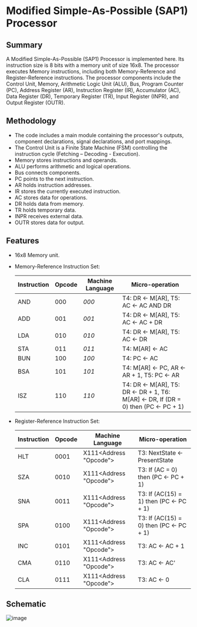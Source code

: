 # Modified Simple-As-Possible (SAP1) Processor

## Summary

A Modified Simple-As-Possible (SAP1) Processor is implemented here. Its instruction size is 8 bits with a memory unit of size 16x8. The processor executes Memory instructions, including both Memory-Reference and Register-Reference instructions. The processor components include the Control Unit, Memory, Arithmetic Logic Unit (ALU), Bus, Program Counter (PC), Address Register (AR), Instruction Register (IR), Accumulator (AC), Data Register (DR), Temporary Register (TR), Input Register (INPR), and Output Register (OUTR).

## Methodology

- The code includes a main module containing the processor's outputs, component declarations, signal declarations, and port mappings.
- The Control Unit is a Finite State Machine (FSM) controlling the instruction cycle (Fetching – Decoding - Execution).
- Memory stores instructions and operands.
- ALU performs arithmetic and logical operations.
- Bus connects components.
- PC points to the next instruction.
- AR holds instruction addresses.
- IR stores the currently executed instruction.
- AC stores data for operations.
- DR holds data from memory.
- TR holds temporary data.
- INPR receives external data.
- OUTR stores data for output.

## Features

- 16x8 Memory unit.
- Memory-Reference Instruction Set:
  
  | Instruction | Opcode | Machine Language | Micro-operation                                   |
  |-------------|--------|------------------|---------------------------------------------------|
  | AND         | 000    | <Address Mode>000| T4: DR ← M[AR], T5: AC ← AC AND DR               |
  | ADD         | 001    | <Address Mode>001| T4: DR ← M[AR], T5: AC ← AC + DR                 |
  | LDA         | 010    | <Address Mode>010| T4: DR ← M[AR], T5: AC ← DR                      |
  | STA         | 011    | <Address Mode>011| T4: M[AR] ← AC                                    |
  | BUN         | 100    | <Address Mode>100| T4: PC ← AC                                       |
  | BSA         | 101    | <Address Mode>101| T4: M[AR] ← PC, AR ← AR + 1, T5: PC ← AR          |
  | ISZ         | 110    | <Address Mode>110| T4: DR ← M[AR], T5: DR ← DR + 1, T6: M[AR] ← DR, If (DR = 0) then (PC ← PC + 1) |

- Register-Reference Instruction Set:

  | Instruction | Opcode | Machine Language | Micro-operation                                   |
  |-------------|--------|------------------|---------------------------------------------------|
  | HLT         | 0001   | X111<Address "Opcode"> | T3: NextState ← PresentState            |
  | SZA         | 0010   | X111<Address "Opcode"> | T3: If (AC = 0) then (PC ← PC + 1)       |
  | SNA         | 0011   | X111<Address "Opcode"> | T3: If (AC(15) = 1) then (PC ← PC + 1)   |
  | SPA         | 0100   | X111<Address "Opcode"> | T3: If (AC(15) = 0) then (PC ← PC + 1)   |
  | INC         | 0101   | X111<Address "Opcode"> | T3: AC ← AC + 1                          |
  | CMA         | 0110   | X111<Address "Opcode"> | T3: AC ← AC'                             |
  | CLA         | 0111   | X111<Address "Opcode"> | T3: AC ← 0                               |

## Schematic

![image](https://github.com/NadaKhaledMazen/Modified-SAP1-Processor/assets/105931027/ffbe9062-770e-4c45-a93a-61169a9a2df6)


